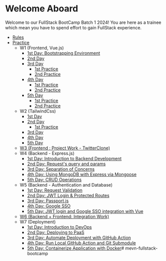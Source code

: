 # Welcome Aboard

Welcome to our FullStack BootCamp Batch 1 2024!
You are here as a trainee which mean you have to spend effort to gain FullStack experience.

- [Rules](Rules/Main.md)
- [Practice](Practices)
    - W1 (Frontend, Vue.js)
        - [1st Day: Bootstrapping Environment](Practices/W1/D1/guide.md)
        - [2nd Day](Practices/W1/D2/guide.md)
        - [3rd Day](Practices/W1/D3/guide.md)
            - [1st Practice](Practices/W1/D3/P1/guide.md)
            - [2nd Practice](Practices/W1/D3/P2/guide.md)
        - [4th Day](Practices/W1/D4/guide.md)
            - [1st Practice](Practices/W1/D4/P1/guide.md)
            - [2nd Practice](Practices/W1/D4/P2/guide.md)
        - [5th Day](Practices/W1/D5/guide.md)
            - [1st Practice](Practices/W1/D5/P1/guide.md)
            - [2nd Practice](Practices/W1/D5/P2/guide.md)
    - W2 (TailwindCss)
        - [1st Day](Practices/W2/D1/guide.md)
        - [2nd Day](Practices/W2/D2/guide.md)
            - [1st Practice](Practices/W2/D2/P1/guide.md)
        - [3rd Day](Practices/W2/D3/guide.md)
        - [4th Day](Practices/W2/D4/guide.md)
        - [5th Day](Practices/W2/D5/guide.md)
    - [W3 (Frontend : Project Work - TwitterClone)](Practices/W3/guide.md)
    - W4 (Backend - Express.js)
      - [1st Day: Introduction to Backend Development](Practices/W4/D1/guide.md)
      - [2nd Day: Request's query and params](Practices/W4/D2/guide.md)
      - [3rd Day: Separation of Concerns](Practices/W4/D3/guide.md)
      - [4th Day: Using MongoDB with Express via Mongoose](Practices/W4/D4/guide.md)
      - [5th Day: CRUD Operations ](Practices/W4/D5/guide.md)
    - W5 (Backend - Authentication and Database)
      - [1st Day: Request Validation](Practices/W5/D1/guide.md)
      - [2nd Day: JWT Login & Protected Routes](Practices/W5/D2/guide.md)
      - [3rd Day: Passport.js](Practices/W5/D3/guide.md)
      - [4th Day: Google SSO](Practices/W5/D4/guide.md)
      - [5th Day: JWT login and Google SSO integration with Vue](Practices/W5/D5/guide.md)
    - [W6 (Backend + Frontend: Integration Work)](Practices/W6/guide.md)
    - W7 (Deployment)
      - [1st Day: Introduction to DevOps](Practices/W7/D1/guide.md)
      - [2nd Day: Deploying to PaaS](Practices/W7/D2/guide.md)
      - [3rd Day: Automate Deployment with GitHub Action](Practices/W7/D3/guide.md)
      - [4th Day: Run Local GitHub Action and Git Submodule](Practices/W7/D4/guide.md)
      - [5th Day: Containerize Application with Docker](Practices/W7/D5/guide.md)#   m e v n - f u l l s t a c k - b o o t c a m p  
 